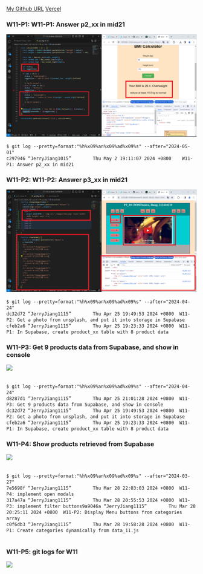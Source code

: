 [My Github URL](https://github.com/JerryJiang1115/1122-js-demo-212411211)
[Vercel](https://1122-js-demo-212411211.vercel.app/#)

### W11-P1: W11-P1: Answer p2_xx in mid21

![](w11-p1.png)

```
$ git log --pretty=format:"%h%x09%an%x09%ad%x09%s" --after="2024-05-01"
c297946 “JerryJiang1015”        Thu May 2 19:11:07 2024 +0800    W11-P1: Answer p2_xx in mid21
```

### W11-P2: W11-P2: Answer p3_xx in mid21

![](w11-p2.png)

```
$ git log --pretty=format:"%h%x09%an%x09%ad%x09%s" --after="2024-04-24"
dc32d72 “JerryJiang1115”        Thu Apr 25 19:49:53 2024 +0800  W11-P2: Get a photo from unsplash, and put it into storage in Supabase
cfeb2a6 “JerryJiang1115”        Thu Apr 25 19:23:33 2024 +0800  W11-P1: In Supabase, create product_xx table with 8 product data

```

### W11-P3: Get 9 products data from Supabase, and show in console

![](w11-p3.png)

```

$ git log --pretty=format:"%h%x09%an%x09%ad%x09%s" --after="2024-04-24"
d8287d1 “JerryJiang1115”        Thu Apr 25 21:01:28 2024 +0800  W11-P3: Get 9 products data from Supabase, and show in console
dc32d72 “JerryJiang1115”        Thu Apr 25 19:49:53 2024 +0800  W11-P2: Get a photo from unsplash, and put it into storage in Supabase
cfeb2a6 “JerryJiang1115”        Thu Apr 25 19:23:33 2024 +0800  W11-P1: In Supabase, create product_xx table with 8 product data

```

### W11-P4: Show products retrieved from Supabase

![](w11-p4.png)

```

$ git log --pretty=format:"%h%x09%an%x09%ad%x09%s" --after="2024-03-27"
7e5698f “JerryJiang1115”        Thu Mar 28 22:03:03 2024 +0800  W11-P4: implement open modals
317a47a “JerryJiang1115”        Thu Mar 28 20:55:53 2024 +0800  W11-P3: implement filter buttons9a9046a “JerryJiang1115”        Thu Mar 28 20:25:11 2024 +0800  W11-P2: Display Menu buttons from categories array
c0f6db3 “JerryJiang1115”        Thu Mar 28 19:58:28 2024 +0800  W11-P1: Create categories dynamically from data_11.js


```

### W11-P5: git logs for W11

![](w11-p5.png)

```

```
